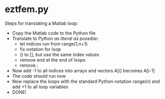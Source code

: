# eztfem.py

Steps for translating a Matlab loop:
* Copy the Matlab code to the Python file
* Translate to Python *as literal as possible*:
  - let indices run from range(1,n+1)
  - fix notation for loop
  - () to [], but use the same index values
  - remove end at the end of loops
  - remove ;
* Now add -1 to all indices into arrays and vectors A[i] becomes A[i-1]
* The code should run now
* Now replace the loops with the standard Python notation range(n) and add +1 to all loop variables
* DONE!
